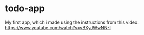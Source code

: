 # todo-app
My first app, which i made using the instructions from this video: https://www.youtube.com/watch?v=vBXyJWwNN-I
